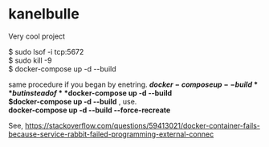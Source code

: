 # kanelbulle
Very cool project

$ sudo lsof -i tcp:5672   
$ sudo kill -9 <PID>   
$ docker-compose up -d --build   

same procedure if you began by enetring. 
**$docker-compose up --build **      
but instead of **$docker-compose up -d --build**  
**$docker-compose up -d --build** , use.  
**docker-compose up -d --build --force-recreate**  
  
See, https://stackoverflow.com/questions/59413021/docker-container-fails-because-service-rabbit-failed-programming-external-connec

  
